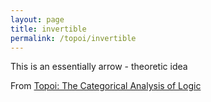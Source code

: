 ```yaml
---
layout: page
title: invertible
permalink: /topoi/invertible
---
```

This is an essentially arrow - theoretic idea


From [Topoi: The Categorical Analysis of Logic](https://mathgloss.github.io/MathGloss/topoi.html)